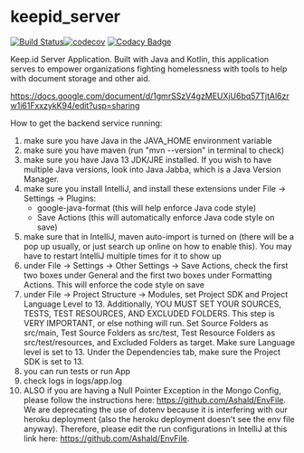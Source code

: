 # keepid_server
[![Build Status](https://travis-ci.org/keepid/keepid_server.svg?branch=master)](https://travis-ci.org/keepid/keepid_server)[![codecov](https://codecov.io/gh/crchong1/keepid_server/branch/master/graph/badge.svg?token=4wI4QFPmQv)](https://codecov.io/gh/crchong1/keepid_server)
[![Codacy Badge](https://app.codacy.com/project/badge/Grade/aed15cbdd0a249a69a0439fd7784cb1d)](https://www.codacy.com/gh/keepid/keepid_server?utm_source=github.com&amp;utm_medium=referral&amp;utm_content=keepid/keepid_server&amp;utm_campaign=Badge_Grade)

Keep.id Server Application. Built with Java and Kotlin, this application serves to empower organizations fighting homelessness with tools to help with document storage and other aid.

https://docs.google.com/document/d/1gmrSSzV4gzMEUXjU6bq57TjtAl6zrw1i61FxxzykK94/edit?usp=sharing 

How to get the backend service running:
1) make sure you have Java in the JAVA_HOME environment variable
2) make sure you have maven (run "mvn --version" in terminal to check)
3) make sure you have Java 13 JDK/JRE installed. If you wish to have multiple Java versions, look into Java Jabba, which is a Java Version Manager.
4) make sure you install IntelliJ, and install these extensions under File -> Settings -> Plugins:
    - google-java-format (this will help enforce Java code style)
    - Save Actions (this will automatically enforce Java code style on save)
5) make sure that in IntelliJ, maven auto-import is turned on (there will be a pop up usually, or just search up online on how to enable this). You may have to restart IntelliJ multiple times for it to show up
6) under File -> Settings -> Other Settings -> Save Actions, check the first two boxes under General and the first two boxes under Formatting Actions. This will enforce the code style on save
7) under File -> Project Structure -> Modules, set Project SDK and Project Language Level to 13. Additionally, YOU MUST SET YOUR SOURCES, TESTS, TEST RESOURCES, AND EXCLUDED FOLDERS. This step is VERY IMPORTANT, or else nothing will run. Set Source Folders as src/main, Test Source Folders as src/test, Test Resource Folders as src/test/resources, and Excluded Folders as target. Make sure Language level is set to 13. Under the Dependencies tab, make sure the Project SDK is set to 13. 
8) you can run tests or run App
9) check logs in logs/app.log
10) ALSO if you are having a Null Pointer Exception in the Mongo Config, please follow the instructions here: https://github.com/Ashald/EnvFile. We are deprecating the use of dotenv because it is interfering
with our heroku deployment (also the heroku deployment doesn't see the env file anyway). Therefore, please edit the run configurations in IntelliJ at this link here: https://github.com/Ashald/EnvFile. 
